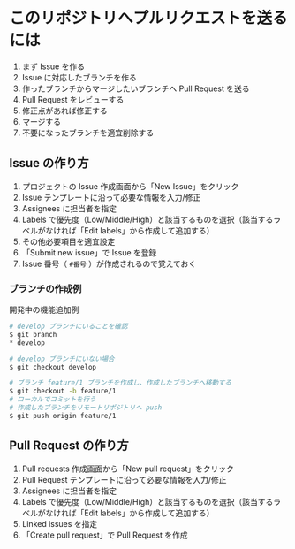 # このリポジトリへプルリクエストを送るには
1. まず Issue を作る
1. Issue に対応したブランチを作る
1. 作ったブランチからマージしたいブランチへ Pull Request を送る
1. Pull Request をレビューする
1. 修正点があれば修正する
1. マージする
1. 不要になったブランチを適宜削除する

## Issue の作り方
1. プロジェクトの Issue 作成画面から「New Issue」をクリック
1. Issue テンプレートに沿って必要な情報を入力/修正
1. Assignees に担当者を指定
1. Labels で優先度（Low/Middle/High）と該当するものを選択（該当するラベルがなければ「Edit labels」から作成して追加する）
1. その他必要項目を適宜設定
1. 「Submit new issue」で Issue を登録
1. Issue 番号（ `#番号` ）が作成されるので覚えておく

### ブランチの作成例
開発中の機能追加例

```bash
# develop ブランチにいることを確認
$ git branch
* develop

# develop ブランチにいない場合
$ git checkout develop

# ブランチ feature/1 ブランチを作成し、作成したブランチへ移動する
$ git checkout -b feature/1
# ローカルでコミットを行う
# 作成したブランチをリモートリポジトリへ push
$ git push origin feature/1
```

## Pull Request の作り方
1. Pull requests 作成画面から「New pull request」をクリック
1. Pull Request テンプレートに沿って必要な情報を入力/修正
1. Assignees に担当者を指定
1. Labels で優先度（Low/Middle/High）と該当するものを選択（該当するラベルがなければ「Edit labels」から作成して追加する）
1. Linked issues を指定
1. 「Create pull request」で Pull Request を作成